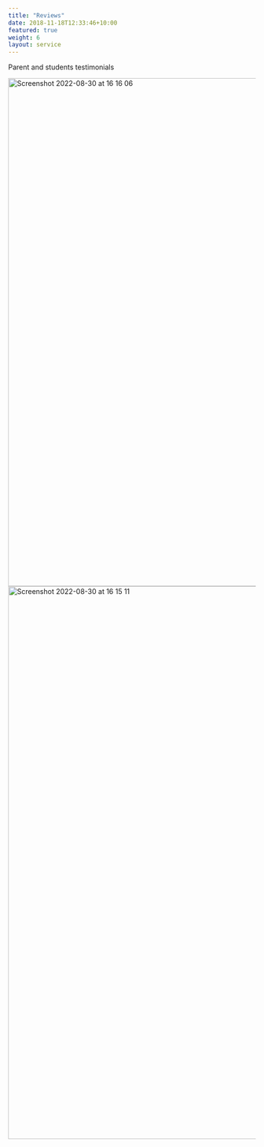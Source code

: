 ```yaml
---
title: "Reviews"
date: 2018-11-18T12:33:46+10:00
featured: true
weight: 6
layout: service
---
```


Parent and students testimonials

<img width="1032" alt="Screenshot 2022-08-30 at 16 16 06" src="https://user-images.githubusercontent.com/101880157/187460907-301cd22c-11f3-4dcb-b376-0fc65617bf83.png">

<img width="1123" alt="Screenshot 2022-08-30 at 16 15 11" src="https://user-images.githubusercontent.com/101880157/187460921-8dedb028-44b8-4607-b693-4258d88f5896.png">


